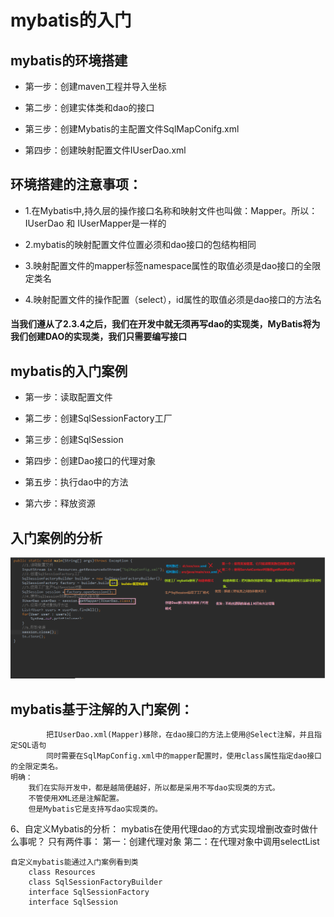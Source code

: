 # mybatis的入门
## mybatis的环境搭建
    
* 第一步：创建maven工程并导入坐标

* 第二步：创建实体类和dao的接口

* 第三步：创建Mybatis的主配置文件SqlMapConifg.xml

* 第四步：创建映射配置文件IUserDao.xml

## 环境搭建的注意事项：
* 1.在Mybatis中,持久层的操作接口名称和映射文件也叫做：Mapper。所以：IUserDao 和 IUserMapper是一样的

* 2.mybatis的映射配置文件位置必须和dao接口的包结构相同

* 3.映射配置文件的mapper标签namespace属性的取值必须是dao接口的全限定类名

* 4.映射配置文件的操作配置（select），id属性的取值必须是dao接口的方法名
    
#### 当我们遵从了2.3.4之后，我们在开发中就无须再写dao的实现类，MyBatis将为我们创建DAO的实现类，我们只需要编写接口

## 	mybatis的入门案例
    
* 第一步：读取配置文件

* 第二步：创建SqlSessionFactory工厂

* 第三步：创建SqlSession

* 第四步：创建Dao接口的代理对象

* 第五步：执行dao中的方法

* 第六步：释放资源

## 入门案例的分析
<img src="img/入门案例的分析.png">

## mybatis基于注解的入门案例：
   			把IUserDao.xml(Mapper)移除，在dao接口的方法上使用@Select注解，并且指定SQL语句
   			同时需要在SqlMapConfig.xml中的mapper配置时，使用class属性指定dao接口的全限定类名。
   	明确：
   		我们在实际开发中，都是越简便越好，所以都是采用不写dao实现类的方式。
   		不管使用XML还是注解配置。
   		但是Mybatis它是支持写dao实现类的。
   
   6、自定义Mybatis的分析：
   	mybatis在使用代理dao的方式实现增删改查时做什么事呢？
   		只有两件事：
   			第一：创建代理对象
   			第二：在代理对象中调用selectList
   		
   	自定义mybatis能通过入门案例看到类
   		class Resources
   		class SqlSessionFactoryBuilder
   		interface SqlSessionFactory
   		interface SqlSession
